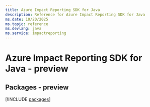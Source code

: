 ```yaml
---
title: Azure Impact Reporting SDK for Java
description: Reference for Azure Impact Reporting SDK for Java
ms.date: 10/20/2025
ms.topic: reference
ms.devlang: java
ms.service: impactreporting
---
```

# Azure Impact Reporting SDK for Java - preview
## Packages - preview
[!INCLUDE [packages](impact-reporting-index.md)]